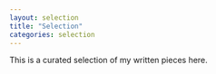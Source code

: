 ```yaml
---
layout: selection
title: "Selection"
categories: selection
---
```


This is a curated selection of my written pieces here.